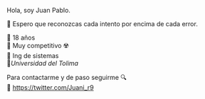 Hola, soy Juan Pablo.

🌱 Espero que reconozcas cada intento por encima de cada error.      

🔘 18 años   
🔘 Muy competitivo ☢️   
🔘 Ing de sistemas  
🍃*Universidad del Tolima*

Para contactarme y de paso seguirme 🔍    
🐧 https://twitter.com/Juani_r9
